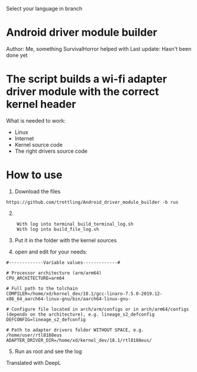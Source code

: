 Select your language in branch
# Android driver module builder
Author: Me, something SurvivalHorror helped with
Last update: Hasn't been done yet


# The script builds a wi-fi adapter driver module with the correct kernel header

What is needed to work:
+ Linux
+ Internet
+ Kernel source code
+ The right drivers source code


 # How to use
 
1. Download the files
```
https://github.com/trottling/Android_driver_module_builder -b rus
```

2.

```
    With log into terminal build_terminal_log.sh
    With log into build_file_log.sh
```


3. Put it in the folder with the kernel sources

4. open and edit for your needs:

```
#-------------Variable values-------------#

# Processor architecture (arm/arm64)
CPU_ARCHITECTURE=arm64

# Full path to the tolchain
COMPILER=/home/xd/kernel_dev/18.1/gcc-linaro-7.5.0-2019.12-x86_64_aarch64-linux-gnu/bin/aarch64-linux-gnu-

# Configure file located in arch/arm/configs or in arch/arm64/configs (depends on the architecture), e.g. lineage_s2_defconfig
DEFCONFIG=lineage_s2_defconfig

# Path to adapter drivers folder WITHOUT SPACE, e.g. /home/user/rtl8188eus
ADAPTER_DRIVER_DIR=/home/xd/kernel_dev/18.1/rtl8188eus/
```

5. Run as root and see the log


Translated with DeepL
